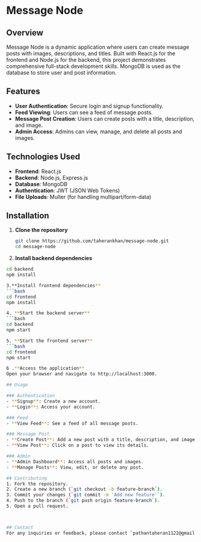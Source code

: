 # Message Node

## Overview
Message Node is a dynamic application where users can create message posts with images, descriptions, and titles. Built with React.js for the frontend and Node.js for the backend, this project demonstrates comprehensive full-stack development skills. MongoDB is used as the database to store user and post information.

## Features
- **User Authentication**: Secure login and signup functionality.
- **Feed Viewing**: Users can see a feed of message posts.
- **Message Post Creation**: Users can create posts with a title, description, and image.
- **Admin Access**: Admins can view, manage, and delete all posts and images.

## Technologies Used
- **Frontend**: React.js
- **Backend**: Node.js, Express.js
- **Database**: MongoDB
- **Authentication**: JWT (JSON Web Tokens)
- **File Uploads**: Multer (for handling multipart/form-data)

## Installation

1. **Clone the repository**
   ```bash
   git clone https://github.com/taherankhan/message-node.git
   cd message-node
2. **Install backend dependencies**
  ```bash
  cd backend
  npm install

3.**Install frontend dependencies**
  ```bash
 cd frontend
 npm install

4. **Start the backend server**
 ```bash
 cd backend
 npm start

5. **Start the frontend server**
```bash
 cd frontend
 npm start

6 .**Access the application**
Open your browser and navigate to http://localhost:3000.

## Usage

### Authentication
- **Signup**: Create a new account.
- **Login**: Access your account.

### Feed
- **View Feed**: See a feed of all message posts.

### Message Post
- **Create Post**: Add a new post with a title, description, and image.
- **View Post**: Click on a post to view its details.

### Admin
- **Admin Dashboard**: Access all posts and images.
- **Manage Posts**: View, edit, or delete any post.

## Contributing
1. Fork the repository.
2. Create a new branch (`git checkout -b feature-branch`).
3. Commit your changes (`git commit -m 'Add new feature'`).
4. Push to the branch (`git push origin feature-branch`).
5. Open a pull request.



## Contact
For any inquiries or feedback, please contact `pathantaheran1122@gmail.com`.

